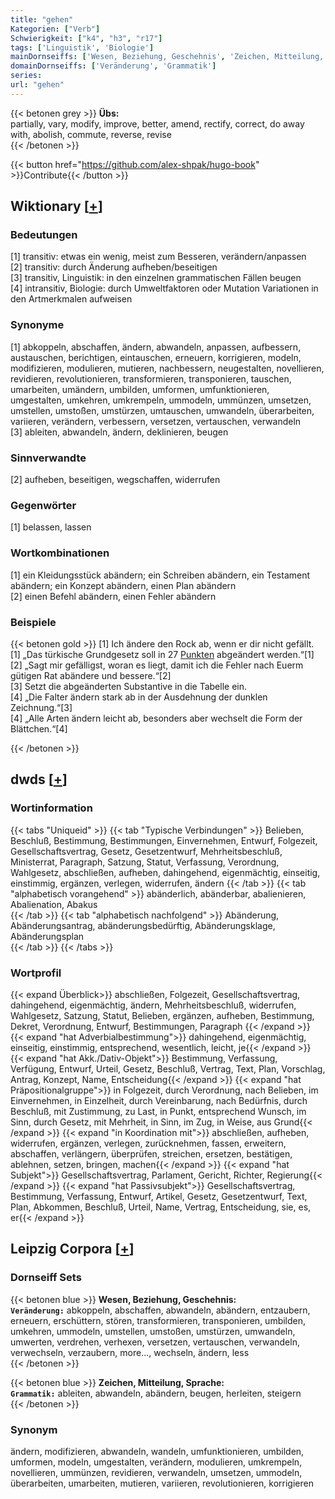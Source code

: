 ```yaml
---
title: "gehen"
Kategorien: ["Verb"]
Schwierigkeit: ["k4", "h3", "r17"]
tags: ['Linguistik', 'Biologie']
mainDornseiffs: ['Wesen, Beziehung, Geschehnis', 'Zeichen, Mitteilung, Sprache']
domainDornseiffs: ['Veränderung', 'Grammatik']
series:
url: "gehen"
---
```


{{< betonen grey >}}
**Übs:**  
partially, vary, modify, improve, better, amend, rectify, correct, do away with, abolish, commute, reverse, revise  
{{< /betonen >}}

{{< button href="https://github.com/alex-shpak/hugo-book" >}}Contribute{{< /button >}}

## Wiktionary [[+](https://de.wiktionary.org/wiki/abändern)]

### Bedeutungen
[1] transitiv: etwas ein wenig, meist zum Besseren, verändern/anpassen  
[2] transitiv: durch Änderung aufheben/beseitigen  
[3] transitiv, Linguistik: in den einzelnen grammatischen Fällen beugen  
[4] intransitiv, Biologie: durch Umweltfaktoren oder Mutation Variationen in den Artmerkmalen aufweisen  

### Synonyme
[1] abkoppeln, abschaffen, ändern, abwandeln, anpassen, aufbessern, austauschen, berichtigen, eintauschen, erneuern, korrigieren, modeln, modifizieren, modulieren, mutieren, nachbessern, neugestalten, novellieren, revidieren, revolutionieren, transformieren, transponieren, tauschen, umarbeiten, umändern, umbilden, umformen, umfunktionieren, umgestalten, umkehren, umkrempeln, ummodeln, ummünzen, umsetzen, umstellen, umstoßen, umstürzen, umtauschen, umwandeln, überarbeiten, variieren, verändern, verbessern, versetzen, vertauschen, verwandeln  
[3] ableiten, abwandeln, ändern, deklinieren, beugen  

### Sinnverwandte
[2] aufheben, beseitigen, wegschaffen, widerrufen  

### Gegenwörter
[1] belassen, lassen  

### Wortkombinationen
[1] ein Kleidungsstück abändern; ein Schreiben abändern, ein Testament abändern; ein Konzept abändern, einen Plan abändern  
[2] einen Befehl abändern, einen Fehler abändern  

### Beispiele
{{< betonen gold >}}
[1] Ich ändere den Rock ab, wenn er dir nicht gefällt.  
[1] „Das türkische Grundgesetz soll in 27 [Punkten](/verb_anderen/) abgeändert werden.“[1]  
[2] „Sagt mir gefälligst, woran es liegt, damit ich die Fehler nach Euerm gütigen Rat abändere und bessere.“[2]  
[3] Setzt die abgeänderten Substantive in die Tabelle ein.  
[4] „Die Falter ändern stark ab in der Ausdehnung der dunklen Zeichnung.“[3]  
[4] „Alle Arten ändern leicht ab, besonders aber wechselt die Form der Blättchen.“[4]  

{{< /betonen >}}


## dwds [[+](https://www.dwds.de/wb/abändern)]

### Wortinformation
{{< tabs "Uniqueid" >}}
{{< tab "Typische Verbindungen" >}}
Belieben, Beschluß, Bestimmung, Bestimmungen, Einvernehmen, Entwurf, Folgezeit, Gesellschaftsvertrag, Gesetz, Gesetzentwurf, Mehrheitsbeschluß, Ministerrat, Paragraph, Satzung, Statut, Verfassung, Verordnung, Wahlgesetz, abschließen, aufheben, dahingehend, eigenmächtig, einseitig, einstimmig, ergänzen, verlegen, widerrufen, ändern
{{< /tab >}}
{{< tab "alphabetisch vorangehend" >}} 
abänderlich, abänderbar, abalienieren, Abalienation, Abakus  
{{< /tab >}}
{{< tab "alphabetisch nachfolgend" >}}
Abänderung, Abänderungsantrag, abänderungsbedürftig, Abänderungsklage, Abänderungsplan  
{{< /tab >}}
{{< /tabs >}}

### Wortprofil
{{< expand Überblick>}}
abschließen, Folgezeit, Gesellschaftsvertrag, dahingehend, eigenmächtig, ändern, Mehrheitsbeschluß, widerrufen, Wahlgesetz, Satzung, Statut, Belieben, ergänzen, aufheben, Bestimmung, Dekret, Verordnung, Entwurf, Bestimmungen, Paragraph
{{< /expand >}}
{{< expand "hat Adverbialbestimmung">}} dahingehend, eigenmächtig, einseitig, einstimmig, entsprechend, wesentlich, leicht, je{{< /expand >}}
{{< expand "hat Akk./Dativ-Objekt">}} Bestimmung, Verfassung, Verfügung, Entwurf, Urteil, Gesetz, Beschluß, Vertrag, Text, Plan, Vorschlag, Antrag, Konzept, Name, Entscheidung{{< /expand >}}
{{< expand "hat Präpositionalgruppe">}} in Folgezeit, durch Verordnung, nach Belieben, im Einvernehmen, in Einzelheit, durch Vereinbarung, nach Bedürfnis, durch Beschluß, mit Zustimmung, zu Last, in Punkt, entsprechend Wunsch, im Sinn, durch Gesetz, mit Mehrheit, in Sinn, im Zug, in Weise, aus Grund{{< /expand >}}
{{< expand "in Koordination mit">}} abschließen, aufheben, widerrufen, ergänzen, verlegen, zurücknehmen, fassen, erweitern, abschaffen, verlängern, überprüfen, streichen, ersetzen, bestätigen, ablehnen, setzen, bringen, machen{{< /expand >}}
{{< expand "hat Subjekt">}} Gesellschaftsvertrag, Parlament, Gericht, Richter, Regierung{{< /expand >}}
{{< expand "hat Passivsubjekt">}} Gesellschaftsvertrag, Bestimmung, Verfassung, Entwurf, Artikel, Gesetz, Gesetzentwurf, Text, Plan, Abkommen, Beschluß, Urteil, Name, Vertrag, Entscheidung, sie, es, er{{< /expand >}}

## Leipzig Corpora [[+](https://corpora.uni-leipzig.de/en/res?word=abändern&corpusId=deu_newscrawl-public_2018)]

### Dornseiff Sets
{{< betonen blue >}}
**Wesen, Beziehung, Geschehnis:**  
**``Veränderung:``** abkoppeln, abschaffen, abwandeln, abändern, entzaubern, erneuern, erschüttern, stören, transformieren, transponieren, umbilden, umkehren, ummodeln, umstellen, umstoßen, umstürzen, umwandeln, umwerten, verdrehen, verhexen, versetzen, vertauschen, verwandeln, verwechseln, verzaubern, more..., wechseln, ändern, less  
{{< /betonen >}}


{{< betonen blue >}}
**Zeichen, Mitteilung, Sprache:**  
**``Grammatik:``** ableiten, abwandeln, abändern, beugen, herleiten, steigern  
{{< /betonen >}}

### Synonym
ändern, modifizieren, abwandeln, wandeln, umfunktionieren, umbilden, umformen, modeln, umgestalten, verändern, modulieren, umkrempeln, novellieren, ummünzen, revidieren, verwandeln, umsetzen, ummodeln, überarbeiten, umarbeiten, mutieren, variieren, revolutionieren, korrigieren

